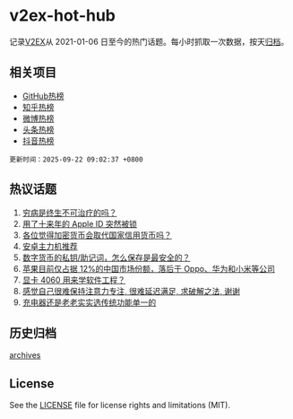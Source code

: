 # v2ex-hot-hub

 记录[V2EX](https://www.v2ex.com/)从 2021-01-06 日至今的热门话题。每小时抓取一次数据，按天[归档](archives)。
 
 ## 相关项目

- [GitHub热榜](https://github.com/lonnyzhang423/github-hot-hub)
- [知乎热榜](https://github.com/lonnyzhang423/zhihu-hot-hub)
- [微博热榜](https://github.com/lonnyzhang423/weibo-hot-hub)
- [头条热榜](https://github.com/lonnyzhang423/toutiao-hot-hub)
- [抖音热榜](https://github.com/lonnyzhang423/douyin-hot-hub)


 `更新时间：2025-09-22 09:02:37 +0800`

## 热议话题

1. [穷病是终生不可治疗的吗？](https://www.v2ex.com/t/1160882)
1. [用了十来年的 Apple ID 突然被锁](https://www.v2ex.com/t/1160848)
1. [各位觉得加密货币会取代国家信用货币吗？](https://www.v2ex.com/t/1160842)
1. [安卓主力机推荐](https://www.v2ex.com/t/1160892)
1. [数字货币的私钥/助记词，怎么保存是最安全的？](https://www.v2ex.com/t/1160814)
1. [苹果目前仅占据 12%的中国市场份额，落后于 Oppo、华为和小米等公司](https://www.v2ex.com/t/1160909)
1. [显卡 4060 用来学软件工程？](https://www.v2ex.com/t/1160830)
1. [感觉自己很难保持注意力专注, 很难延迟满足, 求破解之法, 谢谢](https://www.v2ex.com/t/1160855)
1. [充电器还是老老实实选传统功能单一的](https://www.v2ex.com/t/1160835)

## 历史归档

[archives](archives)

## License

See the [LICENSE](LICENSE) file for license rights and limitations (MIT).

